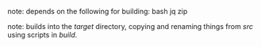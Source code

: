 note: depends on the following for building:
    bash
    jq
    zip

note: builds into the *target* directory, copying and renaming things from *src* using scripts in *build*.